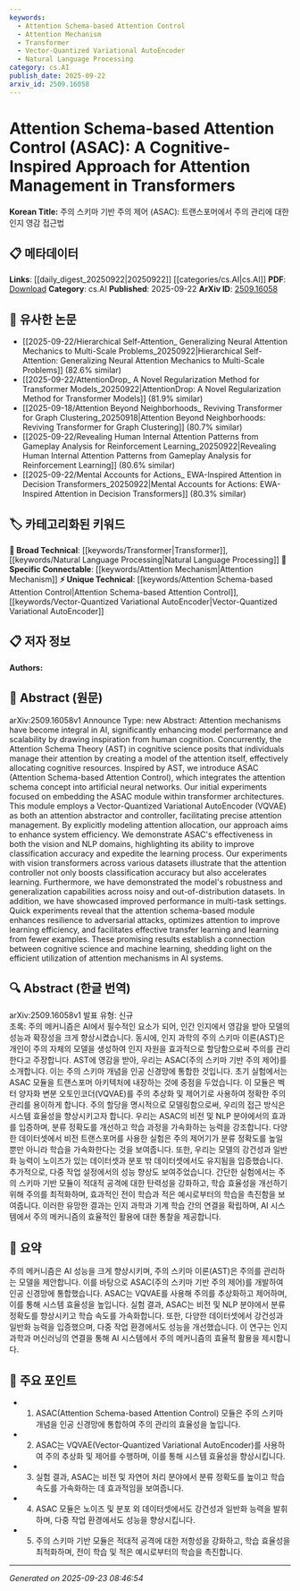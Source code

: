 ```yaml
---
keywords:
  - Attention Schema-based Attention Control
  - Attention Mechanism
  - Transformer
  - Vector-Quantized Variational AutoEncoder
  - Natural Language Processing
category: cs.AI
publish_date: 2025-09-22
arxiv_id: 2509.16058
---
```


<!-- KEYWORD_LINKING_METADATA:
{
  "processed_timestamp": "2025-09-23T08:46:54.617456",
  "vocabulary_version": "1.0",
  "selected_keywords": [
    "Attention Schema-based Attention Control",
    "Attention Mechanism",
    "Transformer",
    "Vector-Quantized Variational AutoEncoder",
    "Natural Language Processing"
  ],
  "rejected_keywords": [],
  "similarity_scores": {
    "Attention Schema-based Attention Control": 0.88,
    "Attention Mechanism": 0.85,
    "Transformer": 0.8,
    "Vector-Quantized Variational AutoEncoder": 0.78,
    "Natural Language Processing": 0.77
  },
  "extraction_method": "AI_prompt_based",
  "budget_applied": true,
  "candidates_json": {
    "candidates": [
      {
        "surface": "Attention Schema-based Attention Control",
        "canonical": "Attention Schema-based Attention Control",
        "aliases": [
          "ASAC"
        ],
        "category": "unique_technical",
        "rationale": "Introduces a novel approach integrating cognitive science into AI, enhancing attention management in transformers.",
        "novelty_score": 0.85,
        "connectivity_score": 0.65,
        "specificity_score": 0.9,
        "link_intent_score": 0.88
      },
      {
        "surface": "Attention Mechanism",
        "canonical": "Attention Mechanism",
        "aliases": [],
        "category": "specific_connectable",
        "rationale": "Central to the paper's theme, linking cognitive science with AI through attention mechanisms.",
        "novelty_score": 0.3,
        "connectivity_score": 0.9,
        "specificity_score": 0.7,
        "link_intent_score": 0.85
      },
      {
        "surface": "Transformer",
        "canonical": "Transformer",
        "aliases": [],
        "category": "broad_technical",
        "rationale": "The paper focuses on enhancing transformer architectures, a foundational AI model.",
        "novelty_score": 0.2,
        "connectivity_score": 0.95,
        "specificity_score": 0.6,
        "link_intent_score": 0.8
      },
      {
        "surface": "Vector-Quantized Variational AutoEncoder",
        "canonical": "Vector-Quantized Variational AutoEncoder",
        "aliases": [
          "VQVAE"
        ],
        "category": "unique_technical",
        "rationale": "Serves as a critical component in the proposed ASAC model for attention management.",
        "novelty_score": 0.7,
        "connectivity_score": 0.75,
        "specificity_score": 0.85,
        "link_intent_score": 0.78
      },
      {
        "surface": "Natural Language Processing",
        "canonical": "Natural Language Processing",
        "aliases": [
          "NLP"
        ],
        "category": "broad_technical",
        "rationale": "The paper demonstrates ASAC's effectiveness in NLP, a key application domain.",
        "novelty_score": 0.25,
        "connectivity_score": 0.92,
        "specificity_score": 0.65,
        "link_intent_score": 0.77
      }
    ],
    "ban_list_suggestions": [
      "cognitive resources",
      "classification accuracy",
      "learning process"
    ]
  },
  "decisions": [
    {
      "candidate_surface": "Attention Schema-based Attention Control",
      "resolved_canonical": "Attention Schema-based Attention Control",
      "decision": "linked",
      "scores": {
        "novelty": 0.85,
        "connectivity": 0.65,
        "specificity": 0.9,
        "link_intent": 0.88
      }
    },
    {
      "candidate_surface": "Attention Mechanism",
      "resolved_canonical": "Attention Mechanism",
      "decision": "linked",
      "scores": {
        "novelty": 0.3,
        "connectivity": 0.9,
        "specificity": 0.7,
        "link_intent": 0.85
      }
    },
    {
      "candidate_surface": "Transformer",
      "resolved_canonical": "Transformer",
      "decision": "linked",
      "scores": {
        "novelty": 0.2,
        "connectivity": 0.95,
        "specificity": 0.6,
        "link_intent": 0.8
      }
    },
    {
      "candidate_surface": "Vector-Quantized Variational AutoEncoder",
      "resolved_canonical": "Vector-Quantized Variational AutoEncoder",
      "decision": "linked",
      "scores": {
        "novelty": 0.7,
        "connectivity": 0.75,
        "specificity": 0.85,
        "link_intent": 0.78
      }
    },
    {
      "candidate_surface": "Natural Language Processing",
      "resolved_canonical": "Natural Language Processing",
      "decision": "linked",
      "scores": {
        "novelty": 0.25,
        "connectivity": 0.92,
        "specificity": 0.65,
        "link_intent": 0.77
      }
    }
  ]
}
-->

# Attention Schema-based Attention Control (ASAC): A Cognitive-Inspired Approach for Attention Management in Transformers

**Korean Title:** 주의 스키마 기반 주의 제어 (ASAC): 트랜스포머에서 주의 관리에 대한 인지 영감 접근법

## 📋 메타데이터

**Links**: [[daily_digest_20250922|20250922]] [[categories/cs.AI|cs.AI]]
**PDF**: [Download](https://arxiv.org/pdf/2509.16058.pdf)
**Category**: cs.AI
**Published**: 2025-09-22
**ArXiv ID**: [2509.16058](https://arxiv.org/abs/2509.16058)

## 🔗 유사한 논문
- [[2025-09-22/Hierarchical Self-Attention_ Generalizing Neural Attention Mechanics to Multi-Scale Problems_20250922|Hierarchical Self-Attention: Generalizing Neural Attention Mechanics to Multi-Scale Problems]] (82.6% similar)
- [[2025-09-22/AttentionDrop_ A Novel Regularization Method for Transformer Models_20250922|AttentionDrop: A Novel Regularization Method for Transformer Models]] (81.9% similar)
- [[2025-09-18/Attention Beyond Neighborhoods_ Reviving Transformer for Graph Clustering_20250918|Attention Beyond Neighborhoods: Reviving Transformer for Graph Clustering]] (80.7% similar)
- [[2025-09-22/Revealing Human Internal Attention Patterns from Gameplay Analysis for Reinforcement Learning_20250922|Revealing Human Internal Attention Patterns from Gameplay Analysis for Reinforcement Learning]] (80.6% similar)
- [[2025-09-22/Mental Accounts for Actions_ EWA-Inspired Attention in Decision Transformers_20250922|Mental Accounts for Actions: EWA-Inspired Attention in Decision Transformers]] (80.3% similar)

## 🏷️ 카테고리화된 키워드
**🧠 Broad Technical**: [[keywords/Transformer|Transformer]], [[keywords/Natural Language Processing|Natural Language Processing]]
**🔗 Specific Connectable**: [[keywords/Attention Mechanism|Attention Mechanism]]
**⚡ Unique Technical**: [[keywords/Attention Schema-based Attention Control|Attention Schema-based Attention Control]], [[keywords/Vector-Quantized Variational AutoEncoder|Vector-Quantized Variational AutoEncoder]]

## 📋 저자 정보

**Authors:** 

## 📄 Abstract (원문)

arXiv:2509.16058v1 Announce Type: new 
Abstract: Attention mechanisms have become integral in AI, significantly enhancing model performance and scalability by drawing inspiration from human cognition. Concurrently, the Attention Schema Theory (AST) in cognitive science posits that individuals manage their attention by creating a model of the attention itself, effectively allocating cognitive resources. Inspired by AST, we introduce ASAC (Attention Schema-based Attention Control), which integrates the attention schema concept into artificial neural networks. Our initial experiments focused on embedding the ASAC module within transformer architectures. This module employs a Vector-Quantized Variational AutoEncoder (VQVAE) as both an attention abstractor and controller, facilitating precise attention management. By explicitly modeling attention allocation, our approach aims to enhance system efficiency. We demonstrate ASAC's effectiveness in both the vision and NLP domains, highlighting its ability to improve classification accuracy and expedite the learning process. Our experiments with vision transformers across various datasets illustrate that the attention controller not only boosts classification accuracy but also accelerates learning. Furthermore, we have demonstrated the model's robustness and generalization capabilities across noisy and out-of-distribution datasets. In addition, we have showcased improved performance in multi-task settings. Quick experiments reveal that the attention schema-based module enhances resilience to adversarial attacks, optimizes attention to improve learning efficiency, and facilitates effective transfer learning and learning from fewer examples. These promising results establish a connection between cognitive science and machine learning, shedding light on the efficient utilization of attention mechanisms in AI systems.

## 🔍 Abstract (한글 번역)

arXiv:2509.16058v1 발표 유형: 신규  
초록: 주의 메커니즘은 AI에서 필수적인 요소가 되어, 인간 인지에서 영감을 받아 모델의 성능과 확장성을 크게 향상시켰습니다. 동시에, 인지 과학의 주의 스키마 이론(AST)은 개인이 주의 자체의 모델을 생성하여 인지 자원을 효과적으로 할당함으로써 주의를 관리한다고 주장합니다. AST에 영감을 받아, 우리는 ASAC(주의 스키마 기반 주의 제어)를 소개합니다. 이는 주의 스키마 개념을 인공 신경망에 통합한 것입니다. 초기 실험에서는 ASAC 모듈을 트랜스포머 아키텍처에 내장하는 것에 중점을 두었습니다. 이 모듈은 벡터 양자화 변분 오토인코더(VQVAE)를 주의 추상화 및 제어기로 사용하여 정확한 주의 관리를 용이하게 합니다. 주의 할당을 명시적으로 모델링함으로써, 우리의 접근 방식은 시스템 효율성을 향상시키고자 합니다. 우리는 ASAC의 비전 및 NLP 분야에서의 효과를 입증하며, 분류 정확도를 개선하고 학습 과정을 가속화하는 능력을 강조합니다. 다양한 데이터셋에서 비전 트랜스포머를 사용한 실험은 주의 제어기가 분류 정확도를 높일 뿐만 아니라 학습을 가속화한다는 것을 보여줍니다. 또한, 우리는 모델의 강건성과 일반화 능력이 노이즈가 있는 데이터셋과 분포 밖 데이터셋에서도 유지됨을 입증했습니다. 추가적으로, 다중 작업 설정에서의 성능 향상도 보여주었습니다. 간단한 실험에서는 주의 스키마 기반 모듈이 적대적 공격에 대한 탄력성을 강화하고, 학습 효율성을 개선하기 위해 주의를 최적화하며, 효과적인 전이 학습과 적은 예시로부터의 학습을 촉진함을 보여줍니다. 이러한 유망한 결과는 인지 과학과 기계 학습 간의 연결을 확립하며, AI 시스템에서 주의 메커니즘의 효율적인 활용에 대한 통찰을 제공합니다.

## 📝 요약

주의 메커니즘은 AI 성능을 크게 향상시키며, 주의 스키마 이론(AST)은 주의를 관리하는 모델을 제안합니다. 이를 바탕으로 ASAC(주의 스키마 기반 주의 제어)를 개발하여 인공 신경망에 통합했습니다. ASAC는 VQVAE를 사용해 주의를 추상화하고 제어하며, 이를 통해 시스템 효율성을 높입니다. 실험 결과, ASAC는 비전 및 NLP 분야에서 분류 정확도를 향상시키고 학습 속도를 가속화합니다. 또한, 다양한 데이터셋에서 강건성과 일반화 능력을 입증했으며, 다중 작업 환경에서도 성능을 개선했습니다. 이 연구는 인지 과학과 머신러닝의 연결을 통해 AI 시스템에서 주의 메커니즘의 효율적 활용을 제시합니다.

## 🎯 주요 포인트

- 1. ASAC(Attention Schema-based Attention Control) 모듈은 주의 스키마 개념을 인공 신경망에 통합하여 주의 관리의 효율성을 높입니다.
- 2. ASAC는 VQVAE(Vector-Quantized Variational AutoEncoder)를 사용하여 주의 추상화 및 제어를 수행하며, 이를 통해 시스템 효율성을 향상시킵니다.
- 3. 실험 결과, ASAC는 비전 및 자연어 처리 분야에서 분류 정확도를 높이고 학습 속도를 가속화하는 데 효과적임을 보여줍니다.
- 4. ASAC 모듈은 노이즈 및 분포 외 데이터셋에서도 강건성과 일반화 능력을 발휘하며, 다중 작업 환경에서도 성능을 향상시킵니다.
- 5. 주의 스키마 기반 모듈은 적대적 공격에 대한 저항성을 강화하고, 학습 효율성을 최적화하며, 전이 학습 및 적은 예시로부터의 학습을 촉진합니다.


---

*Generated on 2025-09-23 08:46:54*